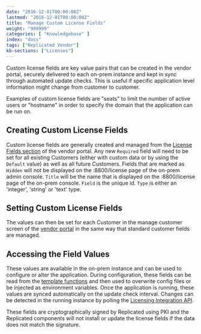 ```yaml
---
date: "2016-12-01T00:00:00Z"
lastmod: "2016-12-01T00:00:00Z"
title: "Manage Custom License Fields"
weight: "999999"
categories: [ "Knowledgebase" ]
index: "docs"
tags: ["Replicated Vendor"]
kb-sections: ["Licenses"]
---
```


Custom license fields are key value pairs that can be created in the vendor portal, securely delivered to each on-prem instance and kept in sync through automated update checks. This is useful if specific application level information might change from customer to customer.

Examples of custom license fields are "seats" to limit the number of active users or "hostname" in order to specify the domain that the application can be run on.

## Creating Custom License Fields
Custom license fields are generally created and managed from the [License Fields section](https://vendor.replicated.com/license-fields) of the vendor portal. Any new `Required` field will need to be set for all existing Customers (either with custom data or by using the `Default` value) as well as all future Customers. Fields that are marked as `Hidden` will not be displayed on the :8800/license page of the on-prem admin console. `Title` will be the name that is displayed on the :8800/license page of the on-prem console. `Field` is the unique id. `Type` is either an 'integer', 'string' or 'text' type.

## Setting Custom License Fields
The values can then be set for each Customer in the manage customer screen of the [vendor portal](https://vendor.replicated.com/customers) in the same way that standard customer fields are managed.

## Accessing the Field Values
These values are available in the on-prem instance and can be used to configure or alter the application. During configuration, these fields can be read from the [template functions](/docs/packaging-an-application/template-functions#licensefieldvalue) and then used to overwrite config files or be injected as environment variables. Once the application is running, these values are synced automatically on the update check interval. Changes can be detected in the running instance by polling the [Licensing Integration API](https://replicated.readme.io/docs/license-api).

These fields are cryptographically signed by Replicated using PKI and the Replicated components will not install or update the license fields if the data does not match the signature.
